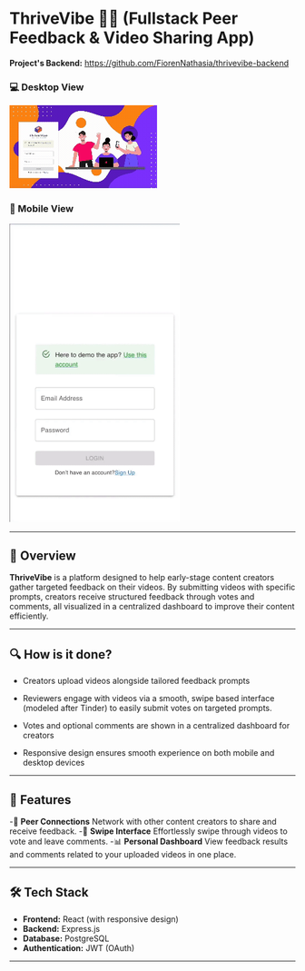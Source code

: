 # ThriveVibe 🎥✨ (Fullstack Peer Feedback & Video Sharing App)

**Project's Backend:** https://github.com/FiorenNathasia/thrivevibe-backend

### 💻 Desktop View

![Desktop Demo](public/gif/desktop.gif)

### 📱 Mobile View

<img src="public/gif/mobile.gif" alt="Mobile Demo" width="300" />

---

## 🧠 Overview

**ThriveVibe** is a platform designed to help early-stage content creators gather targeted feedback on their videos. By submitting videos with specific prompts, creators receive structured feedback through votes and comments, all visualized in a centralized dashboard to improve their content efficiently.

---

## 🔍 How is it done?

- Creators upload videos alongside tailored feedback prompts

- Reviewers engage with videos via a smooth, swipe based interface (modeled after Tinder) to easily submit votes on targeted prompts.

- Votes and optional comments are shown in a centralized dashboard for creators

- Responsive design ensures smooth experience on both mobile and desktop devices

---

## 🚀 Features

-🤝 **Peer Connections** Network with other content creators to share and receive feedback.
-🔄 **Swipe Interface** Effortlessly swipe through videos to vote and leave comments.
-📊 **Personal Dashboard** View feedback results and comments related to your uploaded videos in one place.

---

## 🛠️ Tech Stack

- **Frontend:** React (with responsive design)
- **Backend:** Express.js
- **Database:** PostgreSQL
- **Authentication:** JWT (OAuth)

---
